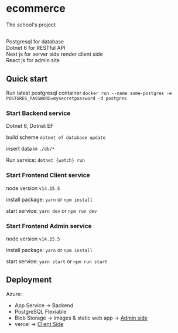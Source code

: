 # ecommerce
The school's project

##
Postgresql for database \
Dotnet 6 for RESTful API \
Next js for server side render client side \
React js for admin site

## Quick start

Run latest postgresql container
`docker run --name some-postgres -e POSTGRES_PASSWORD=mysecretpassword -d postgres`
 
### Start Backend service
Dotnet 6, Dotnet EF

build scheme
`dotnet ef database update`

insert data in `./db/*`

Run service:
`dotnet {watch} run`

### Start Frontend Client service
node version `v14.15.5`

install package: `yarn` or `npm install`

start service: `yarn dev` or `npm run dev`

### Start Frontend Admin service

node version `v14.15.5`

install package: `yarn` or `npm install`

start service: `yarn start` or `npm run start`

## Deployment
Azure:
  - App Service -> Backend
  - PostgreSQL Flexiable
  - Blob Storage -> images & static web app -> [Admin side](https://snkr.z13.web.core.windows.net)
  - vercel -> [Client Side](https://snkr.vercel.app)
